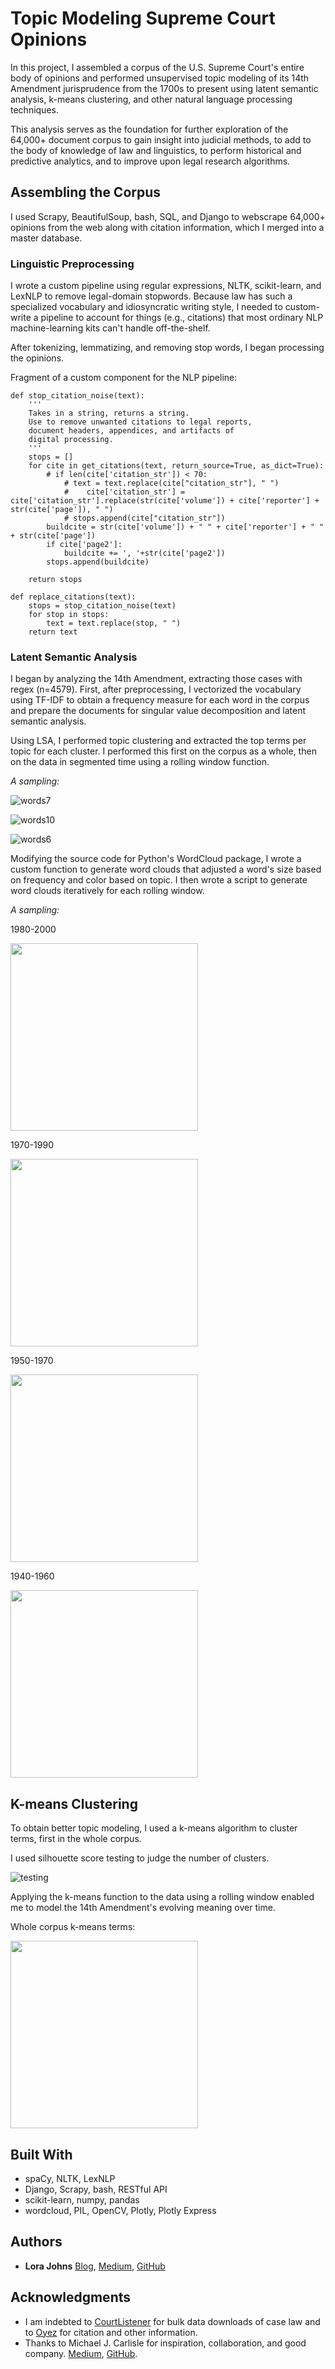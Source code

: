 # Topic Modeling Supreme Court Opinions

In this project, I assembled a corpus of the U.S. Supreme Court's entire body of opinions and performed unsupervised topic modeling of its 14th Amendment jurisprudence from the 1700s to present using latent semantic analysis, k-means clustering, and other natural language processing techniques.

This analysis serves as the foundation for further exploration of the 64,000+ document corpus to gain insight into judicial methods, to add to the body of knowledge of law and linguistics, to perform historical and predictive analytics, and to improve upon legal research algorithms.

## Assembling the Corpus

I used Scrapy, BeautifulSoup, bash, SQL, and Django to webscrape 64,000+ opinions from the web along with citation information, which I merged into a master database.

### Linguistic Preprocessing

I wrote a custom pipeline using regular expressions, NLTK, scikit-learn, and LexNLP to remove legal-domain stopwords. Because law has such a specialized vocabulary and idiosyncratic writing style, I needed to custom-write a pipeline to account for things (e.g., citations) that most ordinary NLP machine-learning kits can't handle off-the-shelf.

 After tokenizing, lemmatizing, and removing stop words, I began processing the opinions.

Fragment of a custom component for the NLP pipeline:
```
def stop_citation_noise(text):
    '''
    Takes in a string, returns a string.
    Use to remove unwanted citations to legal reports,
    document headers, appendices, and artifacts of
    digital processing.
    '''
    stops = []
    for cite in get_citations(text, return_source=True, as_dict=True):
        # if len(cite['citation_str']) < 70:
            # text = text.replace(cite["citation_str"], " ")
            #    cite['citation_str'] = cite['citation_str'].replace(str(cite['volume']) + cite['reporter'] + str(cite['page']), " ")
            # stops.append(cite["citation_str"])        
        buildcite = str(cite['volume']) + " " + cite['reporter'] + " " + str(cite['page'])
        if cite['page2']:
            buildcite += ', '+str(cite['page2'])
        stops.append(buildcite)
        
    return stops
        
def replace_citations(text):
    stops = stop_citation_noise(text)
    for stop in stops:
        text = text.replace(stop, " ")
    return text
```

### Latent Semantic Analysis
I began by analyzing the 14th Amendment, extracting those cases with regex (n=4579).
First, after preprocessing, I vectorized the vocabulary using TF-IDF to obtain a frequency measure for each word in the corpus and prepare the documents for singular value decomposition and latent semantic analysis.

Using LSA, I performed topic clustering and extracted the top terms per topic for each cluster. I performed this first on the corpus as a whole, then on the data in segmented time using a rolling window function.

_A sampling:_

![words7](https://github.com/lorarjohns/SCOTUS/blob/master/Visualization/terms_for_component_7.png?raw=true)

![words10](https://github.com/lorarjohns/SCOTUS/blob/master/Visualization/terms_for_component_10.png?raw=true)

![words6](https://github.com/lorarjohns/SCOTUS/blob/master/Visualization/terms_for_component_6.png?raw=true)

Modifying the source code for Python's WordCloud package, I wrote a custom function to generate word clouds that adjusted a word's size based on frequency and color based on topic. I then wrote a script to generate word clouds iteratively for each rolling window.

_A sampling:_

1980-2000

<img src="https://github.com/lorarjohns/SCOTUS/blob/master/Visualization/(1980,%202000)_cloud.png?raw=true" width=300 height=300/>

1970-1990

<img src="https://github.com/lorarjohns/SCOTUS/blob/master/Visualization/(1970,%201990)_cloud.png?raw=true" width=300 height=300/>

1950-1970

<img src="https://github.com/lorarjohns/SCOTUS/blob/master/Visualization/(1950,%201970)_cloud.png?raw=true" width=300 height=300/>

1940-1960

<img src="https://github.com/lorarjohns/SCOTUS/blob/master/Visualization/(1940,%201960)_cloud.png?raw=true" width=300 height=300/>

## K-means Clustering

To obtain better topic modeling, I used a k-means algorithm to cluster terms, first in the whole corpus.

I used silhouette score testing to judge the number of clusters.

![testing](https://github.com/lorarjohns/SCOTUS/blob/master/Visualization/bad_norm.png?raw=true)

Applying the k-means function to the data using a rolling window enabled me to model the 14th Amendment's evolving meaning over time.

Whole corpus k-means terms:

<img src="https://github.com/lorarjohns/SCOTUS/blob/master/Visualization/K-means%20terms_cloud.png?raw=true" width=300 height=300/>

## Built With

* spaCy, NLTK, LexNLP
* Django, Scrapy, bash, RESTful API
* scikit-learn, numpy, pandas
* wordcloud, PIL, OpenCV, Plotly, Plotly Express

## Authors

* **Lora Johns**  [Blog](https://espritdecorpus.com), [Medium](https://medium.com/@lorajohns), [GitHub](http://github.com/lorarjohns/)

## Acknowledgments

* I am indebted to [CourtListener](https://github.com/freelawproject/courtlistener) for bulk data downloads of case law and to [Oyez](https://www.oyez.org) for citation and other information. 
* Thanks to Michael J. Carlisle for inspiration, collaboration, and good company. [Medium](https://medium.com/@docintangible), [GitHub](https://github.com/mcarlisle).

